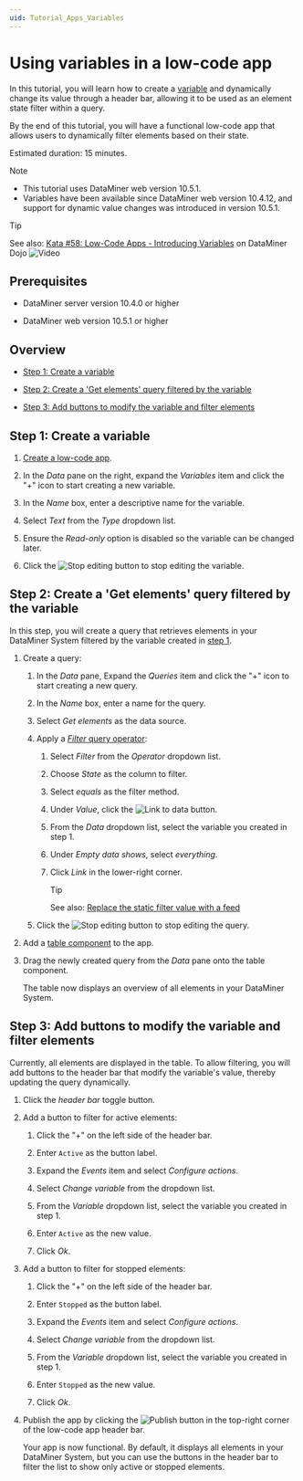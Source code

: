 ```yaml
---
uid: Tutorial_Apps_Variables
---
```


# Using variables in a low-code app

In this tutorial, you will learn how to create a [variable](xref:Variables) and dynamically change its value through a header bar, allowing it to be used as an element state filter within a query.

By the end of this tutorial, you will have a functional low-code app that allows users to dynamically filter elements based on their state.

Estimated duration: 15 minutes.

> [!NOTE]
>
> - This tutorial uses DataMiner web version 10.5.1.
> - Variables have been available since DataMiner web version 10.4.12, and support for dynamic value changes was introduced in version 10.5.1.

> [!TIP]
> See also: [Kata #58: Low-Code Apps - Introducing Variables](https://community.dataminer.services/courses/kata-58/) on DataMiner Dojo ![Video](~/dataminer/images/video_Duo.png)

## Prerequisites

- DataMiner server version 10.4.0 or higher

- DataMiner web version 10.5.1 or higher

## Overview

- [Step 1: Create a variable](#step-1-create-a-variable)

- [Step 2: Create a 'Get elements' query filtered by the variable](#step-2-create-a-get-elements-query-filtered-by-the-variable)

- [Step 3: Add buttons to modify the variable and filter elements](#step-3-add-buttons-to-modify-the-variable-and-filter-elements)

## Step 1: Create a variable

1. [Create a low-code app](xref:Tutorial_Apps_Creating_And_Publishing#step-1-create-an-app).

1. In the *Data* pane on the right, expand the *Variables* item and click the "+" icon to start creating a new variable.

1. In the *Name* box, enter a descriptive name for the variable.

1. Select *Text* from the *Type* dropdown list.

1. Ensure the *Read-only* option is disabled so the variable can be changed later.

1. Click the ![Stop editing](~/dataminer/images/Stop_Editing.png) button to stop editing the variable.

## Step 2: Create a 'Get elements' query filtered by the variable

In this step, you will create a query that retrieves elements in your DataMiner System filtered by the variable created in [step 1](#step-1-create-a-variable).

1. Create a query:

   1. In the *Data* pane, Expand the *Queries* item and click the "+" icon to start creating a new query.

   1. In the *Name* box, enter a name for the query.

   1. Select *Get elements* as the data source.

   1. Apply a [*Filter* query operator](xref:GQI_Filter):

      1. Select *Filter* from the *Operator* dropdown list.

      1. Choose *State* as the column to filter.

      1. Select *equals* as the filter method.

      1. Under *Value*, click the ![Link to data](~/dataminer/images/Link_to_Data.png) button.

      1. From the *Data* dropdown list, select the variable you created in step 1.

      1. Under *Empty data shows*, select *everything*.

      1. Click *Link* in the lower-right corner.

         > [!TIP]
         > See also: [Replace the static filter value with a feed](xref:Tutorial_Dashboards_Controls_And_Feeds_Query#step-4-replace-the-static-filter-value-with-a-feed)

   1. Click the ![Stop editing](~/dataminer/images/Stop_Editing.png) button to stop editing the query.

1. Add a [table component](xref:DashboardTable) to the app.

1. Drag the newly created query from the *Data* pane onto the table component.

   The table now displays an overview of all elements in your DataMiner System.

## Step 3: Add buttons to modify the variable and filter elements

Currently, all elements are displayed in the table. To allow filtering, you will add buttons to the header bar that modify the variable's value, thereby updating the query dynamically.

1. Click the *header bar* toggle button.

1. Add a button to filter for active elements:

   1. Click the "+" on the left side of the header bar.

   1. Enter `Active` as the button label.

   1. Expand the *Events* item and select *Configure actions*.

   1. Select *Change variable* from the dropdown list.

   1. From the *Variable* dropdown list, select the variable you created in step 1.

   1. Enter `Active` as the new value.

   1. Click *Ok*.

1. Add a button to filter for stopped elements:

   1. Click the "+" on the left side of the header bar.

   1. Enter `Stopped` as the button label.

   1. Expand the *Events* item and select *Configure actions*.

   1. Select *Change variable* from the dropdown list.

   1. From the *Variable* dropdown list, select the variable you created in step 1.

   1. Enter `Stopped` as the new value.

   1. Click *Ok*.

1. Publish the app by clicking the ![Publish](~/dataminer/images/AppPublishIcon.png) button in the top-right corner of the low-code app header bar.

   Your app is now functional. By default, it displays all elements in your DataMiner System, but you can use the buttons in the header bar to filter the list to show only active or stopped elements.
